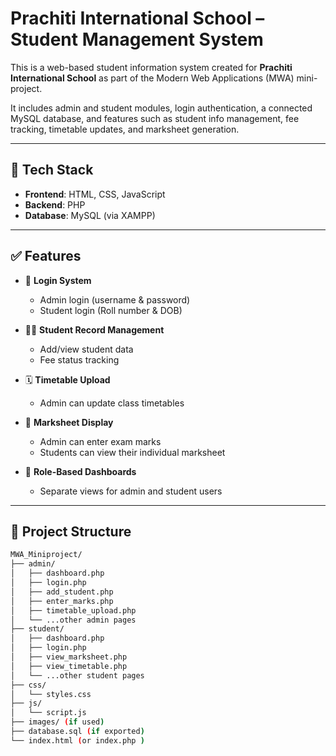 # Prachiti International School – Student Management System

This is a web-based student information system created for **Prachiti International School** as part of the Modern Web Applications (MWA) mini-project.

It includes admin and student modules, login authentication, a connected MySQL database, and features such as student info management, fee tracking, timetable updates, and marksheet generation.

---

## 🔧 Tech Stack

- **Frontend**: HTML, CSS, JavaScript
- **Backend**: PHP
- **Database**: MySQL (via XAMPP)

---

## ✅ Features

- 🔐 **Login System**
  - Admin login (username & password)
  - Student login (Roll number & DOB)

- 👨‍🎓 **Student Record Management**
  - Add/view student data
  - Fee status tracking

- 🗓 **Timetable Upload**
  - Admin can update class timetables

- 🧾 **Marksheet Display**
  - Admin can enter exam marks
  - Students can view their individual marksheet

- 🎯 **Role-Based Dashboards**
  - Separate views for admin and student users

---

## 📂 Project Structure

```bash
MWA_Miniproject/
├── admin/
│   ├── dashboard.php
│   ├── login.php
│   ├── add_student.php
│   ├── enter_marks.php
│   ├── timetable_upload.php
│   └── ...other admin pages
├── student/
│   ├── dashboard.php
│   ├── login.php
│   ├── view_marksheet.php
│   ├── view_timetable.php
│   └── ...other student pages
├── css/
│   └── styles.css
├── js/
│   └── script.js
├── images/ (if used)
├── database.sql (if exported)
└── index.html (or index.php )
